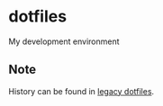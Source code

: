 # dotfiles

My development environment

## Note

History can be found in [legacy dotfiles](https://github.com/k0kubun/legacy-dotfiles).
